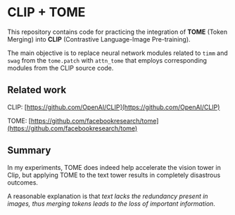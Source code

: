 # CLIP + TOME
This repository contains code for practicing the integration of **TOME** (Token Merging) into **CLIP** (Contrastive Language-Image Pre-training). 

The main objective is to replace neural network modules related to `timm` and `swag` from the `tome.patch` with `attn_tome` that employs corresponding modules from the CLIP source code.

## Related work
CLIP: [https://github.com/OpenAI/CLIP](https://github.com/OpenAI/CLIP)

TOME: [https://github.com/facebookresearch/tome](https://github.com/facebookresearch/tome)

## Summary
In my experiments, TOME does indeed help accelerate the vision tower in Clip, but applying TOME to the text tower results in completely disastrous outcomes.

 A reasonable explanation is that *text lacks the redundancy present in images, thus merging tokens leads to the loss of important information*.